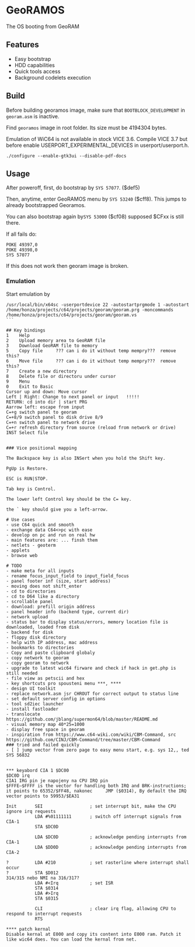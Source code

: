 # GeoRAMOS

The OS booting from GeoRAM

## Features
- Easy bootstrap
- HDD capabilities
- Quick tools access
- Background codelets execution

## Build

Before building georamos image, make sure that ```BOOTBLOCK_DEVELOPMENT``` in ```georam.asm``` is inactive.

Find ```georamos``` image in root folder. Its size must be 4194304 bytes.

Emulation of WiC64 is not available in stock VICE 3.6. Compile VICE 3.7 but before enable USERPORT_EXPERIMENTAL_DEVICES in userport/userport.h.
```
./configure --enable-gtk3ui --disable-pdf-docs
```

## Usage
After poweroff, first, do bootstrap by ```SYS 57077```. ($def5)

Then, anytime, enter GeoRAMOS menu by ```SYS 53240``` ($cff8). This jumps to already bootstrapped Georamos.

You can also bootstrap again by```SYS 53000``` ($cf08) supposed $CFxx is still there.

If all fails do:
```
POKE 49397,0
POKE 49398,0
SYS 57077
```

If this does not work then georam image is broken.

### Emulation
Start emulation by
``````
/usr/local/bin/x64sc -userportdevice 22 -autostartprgmode 1 -autostart /home/honza/projects/c64/projects/georam/georam.prg -moncommands /home/honza/projects/c64/projects/georam/georam.vs
```

## Key bindings
1    Help
2    Upload memory area to GeoRAM file
3    Download GeoRAM file to memory
5    Copy file     ??? can i do it without temp mempry???  remove this?
6    Move file     ??? can i do it without temp mempry???  remove this?
7    Create a new directory
8    Delete file or directoru under cursor
9    Menu
0    Exit to Basic
Cursor up and down: Move cursor
Left | Right: Change to next panel or input   !!!!!
RETURN: cd into dir | start PRG
Aarrow left: escape from input
C=+g switch panel to georam
C=+8/9 switch panel to disk drive 8/9
C=+n switch panel to network drive
C=+r refresh directory from source (reload from network or drive)
INST Select file


### Vice positional mapping

The Backspace key is also INSert when you hold the Shift key.

PgUp is Restore.

ESC is RUN|STOP.

Tab key is Control.

The lower left Control key should be the C= key.

the ` key should give you a left-arrow.

# Use cases
- use C64 quick and smooth
- exchange data C64<>pc with ease
- develop on pc and run on real hw
- main features are: ... finsh them
- netlets - geoterm
- applets
- browse web

# TODO
- make meta for all inputs
- rename focus_input_field to input_field_focus
- panel footer inf (size, start address)
- moving does not shift_enter
- cd to directories
- cd to D64 like a directory
- scrollable panel
- download: prefill origin address
- panel header info (backend type, current dir)
- network upload
- status bar to display status/errors, memory location file is downloaded, loaded from disk
- backend for disk
- floppy disk directory
- help with IP address, mac address
- bookmarks to directories
- Copy and paste clipboard globaly
- copy network to georam
- copy georam to network
- upgrade to latest wic64 firware and check if hack in get.php is still needed
- file view as petscii and hex
- key shortcuts pro spousteni menu ***, ****
- design UI toolkit
- replace network.asm jsr CHROUT for correct output to status line
- set default server config in options
- tool sd2iec launcher
- install fastloader
- translocate  https://github.com/jblang/supermon64/blob/master/README.md
- visual memory map 40*25=1000
- display free space in georam
- inspiration from https://www.c64-wiki.com/wiki/CBM-Command, src https://github.com/CINJ/CBM-Command/tree/master/CBM-Command
### tried and failed quickly
- [ ] jump vector from zero page to easy menu start, e.g. sys 12,, ted SYS 56832


*** keyabord CIA 1 $DC00
$DC0D irq
CIA1 IRG pin je napojeny na CPU IRQ pin
$FFFE–$FFFF is the vector for handling both IRQ and BRK-instructions; it points to 65352/$FF48, nakonec 	JMP ($0314), By default the IRQ vector points to 59953/$EA31

Init       SEI                  ; set interrupt bit, make the CPU ignore irq requests
           LDA #%01111111       ; switch off interrupt signals from CIA-1
           STA $DC0D

           LDA $DC0D            ; acknowledge pending interrupts from CIA-1
           LDA $DD0D            ; acknowledge pending interrupts from CIA-2

?          LDA #210             ; set rasterline where interrupt shall occur
?          STA $D012
314/315 nebo NMI na 316/317?
           LDA #<Irq            ; set ISR
           STA $0314
           LDA #>Irq
           STA $0315

           CLI                  ; clear irq flag, allowing CPU to respond to interrupt requests
           RTS

**** patch kernal
Disable kernal at E000 and copy its content into E000 ram. Patch it like wic64 does. You can load the kernal from net.
